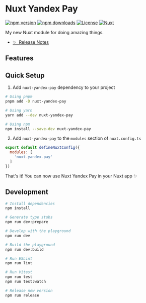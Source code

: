# Nuxt Yandex Pay

[![npm version][npm-version-src]][npm-version-href]
[![npm downloads][npm-downloads-src]][npm-downloads-href]
[![License][license-src]][license-href]
[![Nuxt][nuxt-src]][nuxt-href]

My new Nuxt module for doing amazing things.

- [✨ &nbsp;Release Notes](/CHANGELOG.md)
<!-- - [🏀 Online playground](https://stackblitz.com/github/your-org/nuxt-yandex-pay?file=playground%2Fapp.vue) -->
<!-- - [📖 &nbsp;Documentation](https://example.com) -->

## Features

<!-- Highlight some of the features your module provide here -->
<!-- - ⛰ &nbsp;Foo -->
<!-- - 🚠 &nbsp;Bar -->
<!-- - 🌲 &nbsp;Baz -->

## Quick Setup

1. Add `nuxt-yandex-pay` dependency to your project

```bash
# Using pnpm
pnpm add -D nuxt-yandex-pay

# Using yarn
yarn add --dev nuxt-yandex-pay

# Using npm
npm install --save-dev nuxt-yandex-pay
```

2. Add `nuxt-yandex-pay` to the `modules` section of `nuxt.config.ts`

```js
export default defineNuxtConfig({
  modules: [
    'nuxt-yandex-pay'
  ]
})
```

That's it! You can now use Nuxt Yandex Pay in your Nuxt app ✨

## Development

```bash
# Install dependencies
npm install

# Generate type stubs
npm run dev:prepare

# Develop with the playground
npm run dev

# Build the playground
npm run dev:build

# Run ESLint
npm run lint

# Run Vitest
npm run test
npm run test:watch

# Release new version
npm run release
```

<!-- Badges -->
[npm-version-src]: https://img.shields.io/npm/v/nuxt-yandex-pay/latest.svg?style=flat&colorA=18181B&colorB=28CF8D
[npm-version-href]: https://npmjs.com/package/nuxt-yandex-pay

[npm-downloads-src]: https://img.shields.io/npm/dm/nuxt-yandex-pay.svg?style=flat&colorA=18181B&colorB=28CF8D
[npm-downloads-href]: https://npmjs.com/package/nuxt-yandex-pay

[license-src]: https://img.shields.io/npm/l/nuxt-yandex-pay.svg?style=flat&colorA=18181B&colorB=28CF8D
[license-href]: https://npmjs.com/package/nuxt-yandex-pay

[nuxt-src]: https://img.shields.io/badge/Nuxt-18181B?logo=nuxt.js
[nuxt-href]: https://nuxt.com

